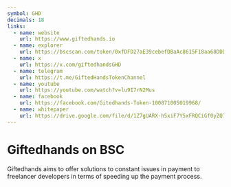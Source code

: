 ```yaml
---
symbol: GHD
decimals: 18
links:
  - name: website
    url: https://www.giftedhands.io
  - name: explorer
    url: https://bscscan.com/token/0xfDFD27aE39cebefDBaAc8615F18aa68DDD0F15f5
  - name: x
    url: https://x.com/giftedhandsGHD
  - name: telegram
    url: https://t.me/GiftedHandsTokenChannel
  - name: youtube
    url: https://youtube.com/watch?v=lu9I7rN2Mus
  - name: facebook
    url: https://facebook.com/Gitedhands-Token-100871005019968/
  - name: whitepaper
    url: https://drive.google.com/file/d/1Z7gUARX-h5xiF7Y5xFRQCiGf0yZQ7QP_/view
---
```


# Giftedhands on BSC

Giftedhands aims to offer solutions to constant issues in payment to freelancer developers in terms of speeding up the payment process.
